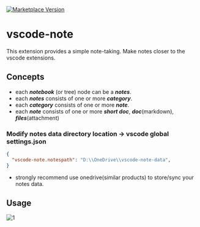 [![Marketplace Version](https://vsmarketplacebadge.apphb.com/version/shinhwagk.vscode-note.svg)](https://marketplace.visualstudio.com/items?itemName=shinhwagk.vscode-note)

# vscode-note

This extension provides a simple note-taking. Make notes closer to the vscode extensions.

## Concepts

- each **_notebook_** (or tree) node can be a **_notes_**.
- each **_notes_** consists of one or more **_category_**.
- each **_category_** consists of one or more **_note_**.
- each **_note_** consists of one or more **_short doc_**, **_doc_**(markdown), **_files_**(attachment)


### Modify notes data directory location -> vscode global settings.json
```json
{
  "vscode-note.notespath": "D:\\OneDrive\\vscode-note-data",
}
```
- strongly recommend use onedrive(similar products) to store/sync your notes data.

## Usage
![1](https://raw.githubusercontent.com/shinhwagk/vscode-note/master/images/usage.gif)
